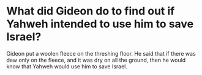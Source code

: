 # What did Gideon do to find out if Yahweh intended to use him to save Israel?

Gideon put a woolen fleece on the threshing floor. He said that if there was dew only on the fleece, and it was dry on all the ground, then he would know that Yahweh would use him to save Israel.
